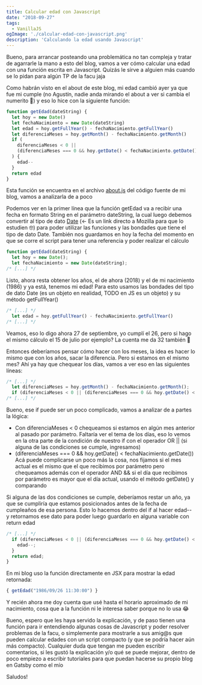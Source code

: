 ```yaml
---
title: Calcular edad con Javascript
date: "2018-09-27"
tags:
  - VanillaJS
ogImage: './calcular-edad-con-javascript.png'
description: 'Calculando la edad usando Javascript'
---
```


Bueno, para arrancar posteando una problemática no tan compleja y tratar de agarrarle la mano a esto del blog, vamos a ver cómo calcular una edad con una función escrita en Javascript. Quizás le sirve a alguien más cuando se lo pidan para algún TP de la facu jaja

Como habrán visto en el about de este blog, mi edad cambió ayer ya que fue mi cumple (no Agustín, nadie anda mirando el about a ver si cambia el numerito 🤣) y eso lo hice con la siguiente función:

```javascript
function getEdad(dateString) {
  let hoy = new Date()
  let fechaNacimiento = new Date(dateString)
  let edad = hoy.getFullYear() - fechaNacimiento.getFullYear()
  let diferenciaMeses = hoy.getMonth() - fechaNacimiento.getMonth()
  if (
    diferenciaMeses < 0 ||
    (diferenciaMeses === 0 && hoy.getDate() < fechaNacimiento.getDate())
  ) {
    edad--
  }
  return edad
}
```

Esta función se encuentra en el archivo [about.js](https://github.com/agustinmulet/agustinmuletblog/blob/master/src/pages/about.js) del código fuente de mi blog, vamos a analizarla de a poco

Podemos ver en la primer línea que la función <inline-code>getEdad</inline-code> va a recibir una fecha en formato String en el parámetro <inline-code>dateString</inline-code>, la cual luego debemos convertir al tipo de dato [Date](https://developer.mozilla.org/es/docs/Web/JavaScript/Referencia/Objetos_globales/Date) (<- Es un link directo a Mozilla para que lo estudien 🤓) para poder utilizar las funciones y las bondades que tiene el tipo de dato Date. También nos guardamos en <inline-code>hoy</inline-code> la fecha del momento en que se corre el script para tener una referencia y poder realizar el cálculo

```javascript
function getEdad(dateString) {
  let hoy = new Date();
  let fechaNacimiento = new Date(dateString);
/* [...] */
```

Listo, ahora resta obtener los años, el de ahora (2018) y el de mi nacimiento (1986) y ya está, tenemos mi edad! Para esto usamos las bondades del tipo de dato Date (es un objeto en realidad, TODO en JS es un objeto) y su método <inline-code>getFullYear()</inline-code>

```javascript
/* [...] */
  let edad = hoy.getFullYear() - fechaNacimiento.getFullYear()
/* [...] */
```

Veamos, eso lo digo ahora 27 de septiembre, yo cumplí el 26, pero si hago el mismo cálculo el 15 de julio por ejemplo? La cuenta me da 32 también 🤔

Entonces deberíamos pensar cómo hacer con los meses, la idea es hacer lo mismo que con los años, sacar la diferencia. Pero si estamos en el mismo mes? Ahí ya hay que chequear los días, vamos a ver eso en las siguientes líneas:

```javascript
/* [...] */
  let diferenciaMeses = hoy.getMonth() - fechaNacimiento.getMonth();
  if (diferenciaMeses < 0 || (diferenciaMeses === 0 && hoy.getDate() < fechaNacimiento.getDate()))
/* [...] */
```

Bueno, ese if puede ser un poco complicado, vamos a analizar de a partes la lógica:

- Con <inline-code>diferenciaMeses < 0</inline-code> chequeamos si estamos en algún mes anterior al pasado por parámetro. Faltaría ver el tema de los días, eso lo vemos en la otra parte de la condición de nuestro <inline-code>if</inline-code> con el operador OR <inline-code>||</inline-code> (si alguna de las condiciones se cumple, ingresamos)
- <inline-code>(diferenciaMeses === 0 && hoy.getDate() < fechaNacimiento.getDate())</inline-code> Acá puede complicarse un poco más la cosa, nos fijamos si el mes actual es el mismo que el que recibimos por parámetro pero chequeamos además con el operador AND <inline-code>&&</inline-code> si el día que recibimos por parámetro es mayor que el día actual, usando el método <inline-code>getDate()</inline-code> y comparando

Si alguna de las dos condiciones se cumple, deberíamos restar un año, ya que se cumpliría que estamos posicionados antes de la fecha de cumpleaños de esa persona. Esto lo hacemos dentro del <inline-code>if</inline-code> al hacer <inline-code>edad--</inline-code> y retornamos ese dato para poder luego guardarlo en alguna variable con <inline-code>return edad</inline-code>

```javascript
/* [...] */
  if (diferenciaMeses < 0 || (diferenciaMeses === 0 && hoy.getDate() < fechaNacimiento.getDate())) {
    edad--;
  }
  return edad;
}
```

En mi blog uso la función directamente en JSX para mostrar la edad retornada:

```javascript
{ getEdad("1986/09/26 11:30:00") }
```

Y recién ahora me doy cuenta que usé hasta el horario aproximado de mi nacimiento, cosa que a la función ni le interesa saber porque no lo usa 😂

Bueno, espero que les haya servido la explicación, y de paso tienen una función para ir entendiendo algunas cosas de Javascript y poder resolver problemas de la facu, o simplemente para mostrarle a sus amig@s que pueden calcular edades con un script compacto (y que se podría hacer aún más compacto). Cualquier duda que tengan me pueden escribir comentarios, si les gustó la explicación y/o qué se puede mejorar, dentro de poco empiezo a escribir tutoriales para que puedan hacerse su propio blog en Gatsby como el mío

Saludos!
